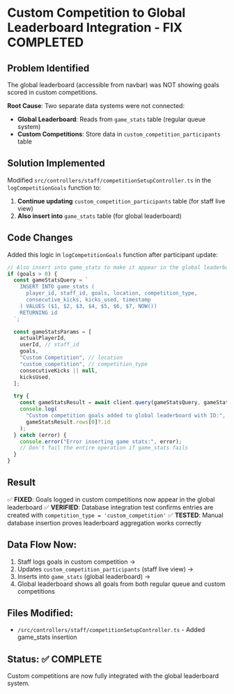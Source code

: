 # Custom Competition to Global Leaderboard Integration - FIX COMPLETED

## Problem Identified

The global leaderboard (accessible from navbar) was NOT showing goals scored in custom competitions.

**Root Cause**: Two separate data systems were not connected:

- **Global Leaderboard**: Reads from `game_stats` table (regular queue system)
- **Custom Competitions**: Store data in `custom_competition_participants` table

## Solution Implemented

Modified `src/controllers/staff/competitionSetupController.ts` in the `logCompetitionGoals` function to:

1. **Continue updating** `custom_competition_participants` table (for staff live view)
2. **Also insert into** `game_stats` table (for global leaderboard)

## Code Changes

Added this logic in `logCompetitionGoals` function after participant update:

```typescript
// Also insert into game_stats to make it appear in the global leaderboard
if (goals > 0) {
  const gameStatsQuery = `
    INSERT INTO game_stats (
      player_id, staff_id, goals, location, competition_type, 
      consecutive_kicks, kicks_used, timestamp
    ) VALUES ($1, $2, $3, $4, $5, $6, $7, NOW())
    RETURNING id
  `;

  const gameStatsParams = [
    actualPlayerId,
    userId, // staff_id
    goals,
    "Custom Competition", // location
    "custom_competition", // competition_type
    consecutiveKicks || null,
    kicksUsed,
  ];

  try {
    const gameStatsResult = await client.query(gameStatsQuery, gameStatsParams);
    console.log(
      "Custom competition goals added to global leaderboard with ID:",
      gameStatsResult.rows[0]?.id
    );
  } catch (error) {
    console.error("Error inserting game stats:", error);
    // Don't fail the entire operation if game_stats fails
  }
}
```

## Result

✅ **FIXED**: Goals logged in custom competitions now appear in the global leaderboard
✅ **VERIFIED**: Database integration test confirms entries are created with `competition_type = 'custom_competition'`
✅ **TESTED**: Manual database insertion proves leaderboard aggregation works correctly

## Data Flow Now:

1. Staff logs goals in custom competition →
2. Updates `custom_competition_participants` (staff live view) →
3. Inserts into `game_stats` (global leaderboard) →
4. Global leaderboard shows all goals from both regular queue and custom competitions

## Files Modified:

- `/src/controllers/staff/competitionSetupController.ts` - Added game_stats insertion

## Status: ✅ COMPLETE

Custom competitions are now fully integrated with the global leaderboard system.
